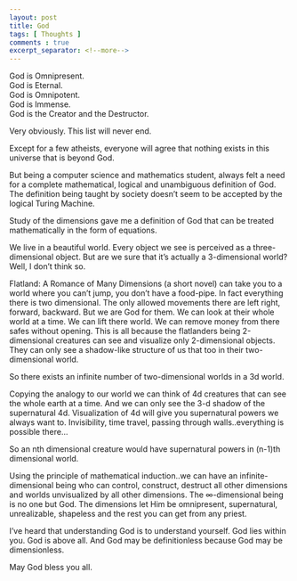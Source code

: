 ```yaml
---
layout: post
title: God 
tags: [ Thoughts ]
comments : true
excerpt_separator: <!--more-->
---
```


God is Omnipresent.<br/>
God is Eternal.<br/>
God is Omnipotent.<br/>
God is Immense.<br/>
God is the Creator and the Destructor.

<!--more-->

Very obviously. This list will never end.

Except for a few atheists, everyone will agree that nothing exists in this universe that is beyond God.

But being a computer science and mathematics student, always felt a need for a complete mathematical, logical and unambiguous definition of God. The definition being taught by society doesn’t seem to be accepted by the logical Turing Machine.

Study of the dimensions gave me a definition of God that can be treated mathematically in the form of equations.

We live in a beautiful world. Every object we see is perceived as a three-dimensional object. But are we sure that it’s actually a 3-dimensional world? Well, I don’t think so.

Flatland: A Romance of Many Dimensions (a short novel) can take you to a world where you can’t jump, you don’t have a food-pipe. In fact everything there is two dimensional. The only allowed movements there are left right, forward, backward. But we are God for them. We can look at their whole world at a time. We can lift there world. We can remove money from there safes without opening. This is all because the flatlanders being 2-dimensional creatures can see and visualize only 2-dimensional objects. They can only see a shadow-like structure of us that too in their two-dimensional world.

So there exists an infinite number of two-dimensional worlds in a 3d world.

Copying the analogy to our world we can think of 4d creatures that can see the whole earth at a time. And we can only see the 3-d shadow of the supernatural 4d. Visualization of 4d will give you supernatural powers we always want to. Invisibility, time travel, passing through walls..everything is possible there...

So an nth dimensional creature would have supernatural powers in (n-1)th dimensional world.

Using the principle of mathematical induction..we can have an infinite-dimensional being who can control, construct, destruct all other dimensions and worlds unvisualized by all other dimensions. The ∞-dimensional being is no one but God. The dimensions let Him be omnipresent, supernatural, unrealizable, shapeless and the rest you can get from any priest.

I’ve heard that understanding God is to understand yourself. God lies within you. God is above all. And God may be definitionless because God may be dimensionless.

May God bless you all.
